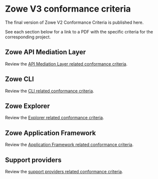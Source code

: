 # Zowe V3 conformance criteria

The final version of Zowe V2 Conformance Criteria is published here.

See each section below for a link to a PDF with the specific criteria for the corresponding project.

## Zowe API Mediation Layer

Review the [API Mediation Layer related conformance criteria](https://ibm.box.com/s/qin12i90slsxzv2zdpiq4we6o6157gh5).

## Zowe CLI

Review the [CLI related conformance criteria](https://ibm.box.com/s/d8dgrx37k42wi2o92bk6vglfdazmkte9).

## Zowe Explorer

Review the [Explorer related conformance criteria](https://ibm.box.com/s/xmiwe01li8n0mgx4wpj68dqpsw2ybati).

## Zowe Application Framework

Review the [Application Framework related conformance criteria](https://ibm.box.com/s/krk4cckl7mo1wgmjkghv1s82q8cu5rx1).

## Support providers

Review the [support providers related conformance criteria](https://ibm.box.com/s/ok85oj6eflnpxsxvp1rntrebjbhebuk1).
